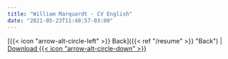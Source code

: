 ```yaml
---
title: "William Marquardt - CV English"
date: "2021-05-23T11:48:57-03:00"
---
```


[{{< icon "arrow-alt-circle-left" >}} Back]({{< ref "/resume" >}} "Back") | [Download {{< icon "arrow-alt-circle-down" >}}](/downloads/resume-en.pdf "Download resume")